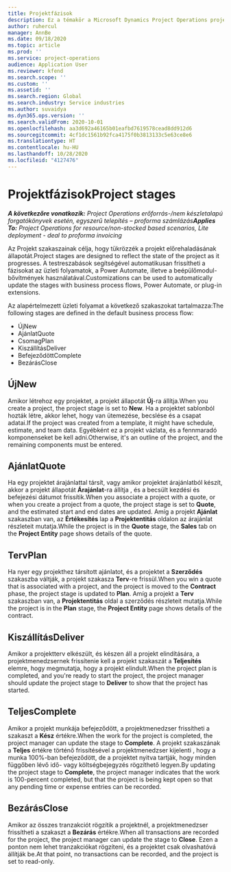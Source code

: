 ```yaml
---
title: Projektfázisok
description: Ez a témakör a Microsoft Dynamics Project Operations projektszakaszairól nyújt információt.
author: ruhercul
manager: AnnBe
ms.date: 09/18/2020
ms.topic: article
ms.prod: ''
ms.service: project-operations
audience: Application User
ms.reviewer: kfend
ms.search.scope: ''
ms.custom: ''
ms.assetid: ''
ms.search.region: Global
ms.search.industry: Service industries
ms.author: suvaidya
ms.dyn365.ops.version: ''
ms.search.validFrom: 2020-10-01
ms.openlocfilehash: aa3d692a46165b01eafbd7619578cead8dd912d6
ms.sourcegitcommit: 4cf1dc1561b92fca4175f0b3813133c5e63ce8e6
ms.translationtype: HT
ms.contentlocale: hu-HU
ms.lasthandoff: 10/28/2020
ms.locfileid: "4127476"
---
```

# <a name="project-stages"></a><span data-ttu-id="c128b-103">Projektfázisok</span><span class="sxs-lookup"><span data-stu-id="c128b-103">Project stages</span></span>

<span data-ttu-id="c128b-104">_**A következőre vonatkozik:** Project Operations erőforrás-/nem készletalapú forgatókönyvek esetén, egyszerű telepítés – proforma számlázás_</span><span class="sxs-lookup"><span data-stu-id="c128b-104">_**Applies To:** Project Operations for resource/non-stocked based scenarios, Lite deployment - deal to proforma invoicing_</span></span>

<span data-ttu-id="c128b-105">Az Projekt szakaszainak célja, hogy tükrözzék a projekt előrehaladásának állapotát.</span><span class="sxs-lookup"><span data-stu-id="c128b-105">Project stages are designed to reflect the state of the project as it progresses.</span></span> <span data-ttu-id="c128b-106">A testreszabások segítségével automatikusan frissítheti a fázisokat az üzleti folyamatok, a Power Automate, illetve a beépülőmodul-bővítmények használatával.</span><span class="sxs-lookup"><span data-stu-id="c128b-106">Customizations can be used to automatically update the stages with business process flows, Power Automate, or plug-in extensions.</span></span>

<span data-ttu-id="c128b-107">Az alapértelmezett üzleti folyamat a következő szakaszokat tartalmazza:</span><span class="sxs-lookup"><span data-stu-id="c128b-107">The following stages are defined in the default business process flow:</span></span>

- <span data-ttu-id="c128b-108">Új</span><span class="sxs-lookup"><span data-stu-id="c128b-108">New</span></span>
- <span data-ttu-id="c128b-109">Ajánlat</span><span class="sxs-lookup"><span data-stu-id="c128b-109">Quote</span></span>
- <span data-ttu-id="c128b-110">Csomag</span><span class="sxs-lookup"><span data-stu-id="c128b-110">Plan</span></span>
- <span data-ttu-id="c128b-111">Kiszállítás</span><span class="sxs-lookup"><span data-stu-id="c128b-111">Deliver</span></span>
- <span data-ttu-id="c128b-112">Befejeződött</span><span class="sxs-lookup"><span data-stu-id="c128b-112">Complete</span></span>
- <span data-ttu-id="c128b-113">Bezárás</span><span class="sxs-lookup"><span data-stu-id="c128b-113">Close</span></span> 

## <a name="new"></a><span data-ttu-id="c128b-114">Új</span><span class="sxs-lookup"><span data-stu-id="c128b-114">New</span></span>

<span data-ttu-id="c128b-115">Amikor létrehoz egy projektet, a projekt állapotát **Új**-ra állítja.</span><span class="sxs-lookup"><span data-stu-id="c128b-115">When you create a project, the project stage is set to **New**.</span></span> <span data-ttu-id="c128b-116">Ha a projektet sablonból hozták létre, akkor lehet, hogy van ütemezése, becslése és a csapat adatai.</span><span class="sxs-lookup"><span data-stu-id="c128b-116">If the project was created from a template, it might have schedule, estimate, and team data.</span></span> <span data-ttu-id="c128b-117">Egyébként ez a projekt vázlata, és a fennmaradó komponenseket be kell adni.</span><span class="sxs-lookup"><span data-stu-id="c128b-117">Otherwise, it's an outline of the project, and the remaining components must be entered.</span></span>

## <a name="quote"></a><span data-ttu-id="c128b-118">Ajánlat</span><span class="sxs-lookup"><span data-stu-id="c128b-118">Quote</span></span>

<span data-ttu-id="c128b-119">Ha egy projektet árajánlattal társít, vagy amikor projektet árajánlatból készít, akkor a projekt állapotát **Árajánlat**-ra állítja , és a becsült kezdési és befejezési dátumot frissítik.</span><span class="sxs-lookup"><span data-stu-id="c128b-119">When you associate a project with a quote, or when you create a project from a quote, the project stage is set to **Quote**, and the estimated start and end dates are updated.</span></span> <span data-ttu-id="c128b-120">Amíg a projekt **Ajánlat** szakaszban van, az **Értékesítés** lap a **Projektentitás** oldalon az árajánlat részleteit mutatja.</span><span class="sxs-lookup"><span data-stu-id="c128b-120">While the project is in the **Quote** stage, the **Sales** tab on the **Project Entity** page shows details of the quote.</span></span>

## <a name="plan"></a><span data-ttu-id="c128b-121">Terv</span><span class="sxs-lookup"><span data-stu-id="c128b-121">Plan</span></span>

<span data-ttu-id="c128b-122">Ha nyer egy projekthez társított ajánlatot, és a projektet a **Szerződés** szakaszba váltják, a projekt szakasza **Terv**-re frissül.</span><span class="sxs-lookup"><span data-stu-id="c128b-122">When you win a quote that is associated with a project, and the project is moved to the **Contract** phase, the project stage is updated to **Plan**.</span></span> <span data-ttu-id="c128b-123">Amíg a projekt a **Terv** szakaszban van, a **Projektentitás** oldal a szerződés részleteit mutatja.</span><span class="sxs-lookup"><span data-stu-id="c128b-123">While the project is in the **Plan** stage, the **Project Entity** page shows details of the contract.</span></span>

## <a name="deliver"></a><span data-ttu-id="c128b-124">Kiszállítás</span><span class="sxs-lookup"><span data-stu-id="c128b-124">Deliver</span></span>

<span data-ttu-id="c128b-125">Amikor a projektterv elkészült, és készen áll a projekt elindítására, a projektmenedzsernek frissítenie kell a projekt szakaszát a **Teljesítés** elemre, hogy megmutatja, hogy a projekt elindult.</span><span class="sxs-lookup"><span data-stu-id="c128b-125">When the project plan is completed, and you're ready to start the project, the project manager should update the project stage to **Deliver** to show that the project has started.</span></span>

## <a name="complete"></a><span data-ttu-id="c128b-126">Teljes</span><span class="sxs-lookup"><span data-stu-id="c128b-126">Complete</span></span> 

<span data-ttu-id="c128b-127">Amikor a projekt munkája befejeződött, a projektmenedzser frissítheti a szakaszt a **Kész** értékre.</span><span class="sxs-lookup"><span data-stu-id="c128b-127">When the work for the project is completed, the project manager can update the stage to **Complete**.</span></span> <span data-ttu-id="c128b-128">A projekt szakaszának a **Teljes** értékre történő frissítésével a projektmenedzser kijelenti , hogy a munka 100%-ban befejeződött, de a projektet nyitva tartják, hogy minden függőben lévő idő- vagy költségbejegyzés rögzíthető legyen.</span><span class="sxs-lookup"><span data-stu-id="c128b-128">By updating the project stage to **Complete**, the project manager indicates that the work is 100-percent completed, but that the project is being kept open so that any pending time or expense entries can be recorded.</span></span>

## <a name="close"></a><span data-ttu-id="c128b-129">Bezárás</span><span class="sxs-lookup"><span data-stu-id="c128b-129">Close</span></span>

<span data-ttu-id="c128b-130">Amikor az összes tranzakciót rögzítik a projektnél, a projektmenedzser frissítheti a szakaszt a **Bezárás** értékre.</span><span class="sxs-lookup"><span data-stu-id="c128b-130">When all transactions are recorded for the project, the project manager can update the stage to **Close**.</span></span> <span data-ttu-id="c128b-131">Ezen a ponton nem lehet tranzakciókat rögzíteni, és a projektet csak olvashatóvá állítják be.</span><span class="sxs-lookup"><span data-stu-id="c128b-131">At that point, no transactions can be recorded, and the project is set to read-only.</span></span>

